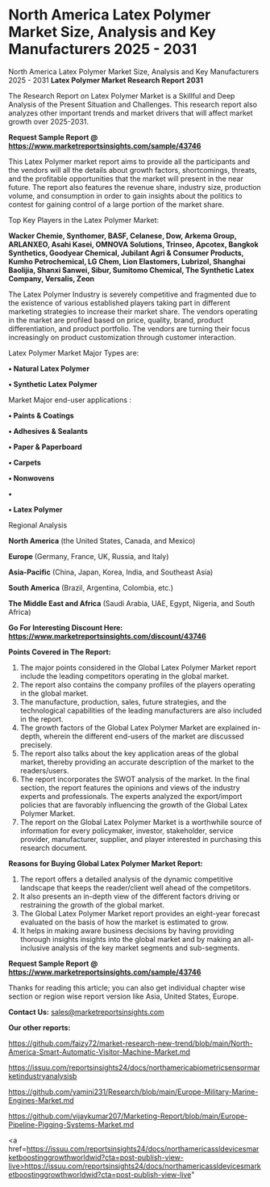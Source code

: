 # North America Latex Polymer Market Size, Analysis and Key Manufacturers 2025 - 2031
North America Latex Polymer Market Size, Analysis and Key Manufacturers 2025 - 2031
<strong>Latex Polymer Market Research Report 2031</strong>

The Research Report on Latex Polymer Market is a Skillful and Deep Analysis of the Present Situation and Challenges. This research report also analyzes other important trends and market drivers that will affect market growth over 2025-2031.

<strong>Request Sample Report @ <a href=https://www.marketreportsinsights.com/sample/43746>https://www.marketreportsinsights.com/sample/43746</a></strong>

This Latex Polymer market report aims to provide all the participants and the vendors will all the details about growth factors, shortcomings, threats, and the profitable opportunities that the market will present in the near future. The report also features the revenue share, industry size, production volume, and consumption in order to gain insights about the politics to contest for gaining control of a large portion of the market share.

Top Key Players in the Latex Polymer Market:

<strong>Wacker Chemie, Synthomer, BASF, Celanese, Dow, Arkema Group, ARLANXEO, Asahi Kasei, OMNOVA Solutions, Trinseo, Apcotex, Bangkok Synthetics, Goodyear Chemical, Jubilant Agri & Consumer Products, Kumho Petrochemical, LG Chem, Lion Elastomers, Lubrizol, Shanghai Baolijia, Shanxi Sanwei, Sibur, Sumitomo Chemical, The Synthetic Latex Company, Versalis, Zeon</strong>

The Latex Polymer Industry is severely competitive and fragmented due to the existence of various established players taking part in different marketing strategies to increase their market share. The vendors operating in the market are profiled based on price, quality, brand, product differentiation, and product portfolio. The vendors are turning their focus increasingly on product customization through customer interaction.

Latex Polymer Market Major Types are:

<strong>•  Natural Latex Polymer

•  Synthetic Latex Polymer</strong>

Market Major end-user applications :

<strong>•  Paints & Coatings

•  Adhesives & Sealants

•  Paper & Paperboard

•  Carpets

•  Nonwovens

•  

•  Latex Polymer</strong>

Regional Analysis

</u><strong><b>North America</b></strong> (the United States, Canada, and Mexico)

<strong><b>Europe </b></strong>(Germany, France, UK, Russia, and Italy)

<strong><b>Asia-Pacific</b></strong> (China, Japan, Korea, India, and Southeast Asia)

<strong><b>South America</b></strong> (Brazil, Argentina, Colombia, etc.)

<strong><b>The Middle East and Africa</b></strong> (Saudi Arabia, UAE, Egypt, Nigeria, and South Africa)

<strong>Go For Interesting Discount Here: <a href=https://www.marketreportsinsights.com/discount/43746>https://www.marketreportsinsights.com/discount/43746</a></strong>

<strong>Points Covered in The Report:</strong>
<ol>
  <li>The major points considered in the Global Latex Polymer Market report include the leading competitors operating in the global market.</li>
  <li>The report also contains the company profiles of the players operating in the global market.</li>
  <li>The manufacture, production, sales, future strategies, and the technological capabilities of the leading manufacturers are also included in the report.</li>
  <li>The growth factors of the Global Latex Polymer Market are explained in-depth, wherein the different end-users of the market are discussed precisely.</li>
  <li>The report also talks about the key application areas of the global market, thereby providing an accurate description of the market to the readers/users.</li>
  <li>The report incorporates the SWOT analysis of the market. In the final section, the report features the opinions and views of the industry experts and professionals. The experts analyzed the export/import policies that are favorably influencing the growth of the Global Latex Polymer Market.</li>
  <li>The report on the Global Latex Polymer Market is a worthwhile source of information for every policymaker, investor, stakeholder, service provider, manufacturer, supplier, and player interested in purchasing this research document.</li>
</ol>
<strong>Reasons for Buying Global Latex Polymer Market Report:</strong>

<ol>
  <li>The report offers a detailed analysis of the dynamic competitive landscape that keeps the reader/client well ahead of the competitors.</li>
  <li>It also presents an in-depth view of the different factors driving or restraining the growth of the global market.</li>
  <li>The Global Latex Polymer Market report provides an eight-year forecast evaluated on the basis of how the market is estimated to grow.</li>
  <li>It helps in making aware business decisions by having providing thorough insights insights into the global market and by making an all-inclusive analysis of the key market segments and sub-segments.</li>
</ol>
<strong>Request Sample Report @ <a href=https://www.marketreportsinsights.com/sample/43746>https://www.marketreportsinsights.com/sample/43746</a></strong>


Thanks for reading this article; you can also get individual chapter wise section or region wise report version like Asia, United States, Europe.

<strong>Contact Us:</strong>
sales@marketreportsinsights.com

<strong>Our other reports:</strong>

<a href=https://github.com/faizy72/market-research-new-trend/blob/main/North-America-Smart-Automatic-Visitor-Machine-Market.md>https://github.com/faizy72/market-research-new-trend/blob/main/North-America-Smart-Automatic-Visitor-Machine-Market.md</a>

<a href=https://issuu.com/reportsinsights24/docs/northamericabiometricsensormarketindustryanalysisb>https://issuu.com/reportsinsights24/docs/northamericabiometricsensormarketindustryanalysisb</a>

<a href=https://github.com/yamini231/Research/blob/main/Europe-Military-Marine-Engines-Market.md>https://github.com/yamini231/Research/blob/main/Europe-Military-Marine-Engines-Market.md</a>

<a href=https://github.com/vijaykumar207/Marketing-Report/blob/main/Europe-Pipeline-Pigging-Systems-Market.md>https://github.com/vijaykumar207/Marketing-Report/blob/main/Europe-Pipeline-Pigging-Systems-Market.md</a>

<a href=https://issuu.com/reportsinsights24/docs/northamericassldevicesmarketboostinggrowthworldwid?cta=post-publish-view-live>https://issuu.com/reportsinsights24/docs/northamericassldevicesmarketboostinggrowthworldwid?cta=post-publish-view-live</a>"

